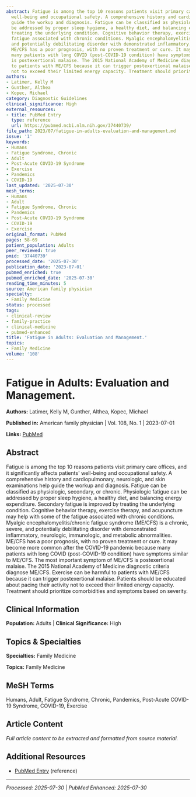 ```yaml
---
abstract: Fatigue is among the top 10 reasons patients visit primary care offices, and it significantly affects patients'
  well-being and occupational safety. A comprehensive history and cardiopulmonary, neurologic, and skin examinations help
  guide the workup and diagnosis. Fatigue can be classified as physiologic, secondary, or chronic. Physiologic fatigue can
  be addressed by proper sleep hygiene, a healthy diet, and balancing energy expenditure. Secondary fatigue is improved by
  treating the underlying condition. Cognitive behavior therapy, exercise therapy, and acupuncture may help with some of the
  fatigue associated with chronic conditions. Myalgic encephalomyelitis/chronic fatigue syndrome (ME/CFS) is a chronic, severe,
  and potentially debilitating disorder with demonstrated inflammatory, neurologic, immunologic, and metabolic abnormalities.
  ME/CFS has a poor prognosis, with no proven treatment or cure. It may become more common after the COVID-19 pandemic because
  many patients with long COVID (post-COVID-19 condition) have symptoms similar to ME/CFS. The most important symptom of ME/CFS
  is postexertional malaise. The 2015 National Academy of Medicine diagnostic criteria diagnose ME/CFS. Exercise can be harmful
  to patients with ME/CFS because it can trigger postexertional malaise. Patients should be educated about pacing their activity
  not to exceed their limited energy capacity. Treatment should prioritize comorbidities and symptoms based on severity.
authors:
- Latimer, Kelly M
- Gunther, Althea
- Kopec, Michael
category: Diagnostic Guidelines
clinical_significance: High
external_resources:
- title: PubMed Entry
  type: reference
  url: https://pubmed.ncbi.nlm.nih.gov/37440739/
file_path: 2023/07/fatigue-in-adults-evaluation-and-management.md
issue: '1'
keywords:
- Humans
- Fatigue Syndrome, Chronic
- Adult
- Post-Acute COVID-19 Syndrome
- Exercise
- Pandemics
- COVID-19
last_updated: '2025-07-30'
mesh_terms:
- Humans
- Adult
- Fatigue Syndrome, Chronic
- Pandemics
- Post-Acute COVID-19 Syndrome
- COVID-19
- Exercise
original_format: PubMed
pages: 58-69
patient_population: Adults
peer_reviewed: true
pmid: '37440739'
processed_date: '2025-07-30'
publication_date: '2023-07-01'
pubmed_enriched: true
pubmed_enriched_date: '2025-07-30'
reading_time_minutes: 5
source: American family physician
specialty:
- Family Medicine
status: processed
tags:
- clinical-review
- family-practice
- clinical-medicine
- pubmed-enhanced
title: 'Fatigue in Adults: Evaluation and Management.'
topics:
- Family Medicine
volume: '108'
---
```


# Fatigue in Adults: Evaluation and Management.

**Authors:** Latimer, Kelly M, Gunther, Althea, Kopec, Michael

**Published in:** American family physician | Vol. 108, No. 1 | 2023-07-01

**Links:** [PubMed](https://pubmed.ncbi.nlm.nih.gov/37440739/)

## Abstract

Fatigue is among the top 10 reasons patients visit primary care offices, and it significantly affects patients' well-being and occupational safety. A comprehensive history and cardiopulmonary, neurologic, and skin examinations help guide the workup and diagnosis. Fatigue can be classified as physiologic, secondary, or chronic. Physiologic fatigue can be addressed by proper sleep hygiene, a healthy diet, and balancing energy expenditure. Secondary fatigue is improved by treating the underlying condition. Cognitive behavior therapy, exercise therapy, and acupuncture may help with some of the fatigue associated with chronic conditions. Myalgic encephalomyelitis/chronic fatigue syndrome (ME/CFS) is a chronic, severe, and potentially debilitating disorder with demonstrated inflammatory, neurologic, immunologic, and metabolic abnormalities. ME/CFS has a poor prognosis, with no proven treatment or cure. It may become more common after the COVID-19 pandemic because many patients with long COVID (post-COVID-19 condition) have symptoms similar to ME/CFS. The most important symptom of ME/CFS is postexertional malaise. The 2015 National Academy of Medicine diagnostic criteria diagnose ME/CFS. Exercise can be harmful to patients with ME/CFS because it can trigger postexertional malaise. Patients should be educated about pacing their activity not to exceed their limited energy capacity. Treatment should prioritize comorbidities and symptoms based on severity.

## Clinical Information

**Population:** Adults | **Clinical Significance:** High

## Topics & Specialties

**Specialties:** Family Medicine

**Topics:** Family Medicine

## MeSH Terms

Humans, Adult, Fatigue Syndrome, Chronic, Pandemics, Post-Acute COVID-19 Syndrome, COVID-19, Exercise

## Article Content

*Full article content to be extracted and formatted from source material.*

## Additional Resources

- [PubMed Entry](https://pubmed.ncbi.nlm.nih.gov/37440739/) (reference)

---

*Processed: 2025-07-30* | *PubMed Enhanced: 2025-07-30*
